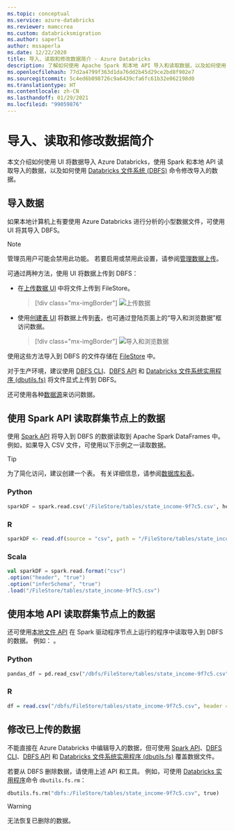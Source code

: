 ```yaml
---
ms.topic: conceptual
ms.service: azure-databricks
ms.reviewer: mamccrea
ms.custom: databricksmigration
ms.author: saperla
author: mssaperla
ms.date: 12/22/2020
title: 导入、读取和修改数据简介 - Azure Databricks
description: 了解如何使用 Apache Spark 和本地 API 导入和读取数据，以及如何使用 Azure Databricks 中的 DBFS 命令编辑和删除数据。
ms.openlocfilehash: 77d2a4799f363d1da76dd2b45d29ce2bd8f902e7
ms.sourcegitcommit: 5c4ed6b098726c9a6439cfa6fc61b32e062198d0
ms.translationtype: HT
ms.contentlocale: zh-CN
ms.lasthandoff: 01/29/2021
ms.locfileid: "99059876"
---
```

# <a name="introduction-to-importing-reading-and-modifying-data"></a><a id="access-data"> </a><a id="introduction-to-importing-reading-and-modifying-data"> </a>导入、读取和修改数据简介

本文介绍如何使用 UI 将数据导入 Azure Databricks，使用 Spark 和本地 API 读取导入的数据，以及如何使用 [Databricks 文件系统 (DBFS)](databricks-file-system.md) 命令修改导入的数据。

## <a name="import-data"></a>导入数据

如果本地计算机上有要使用 Azure Databricks 进行分析的小型数据文件，可使用 UI 将其导入 DBFS。

> [!NOTE]
>
> 管理员用户可能会禁用此功能。 若要启用或禁用此设置，请参阅[管理数据上传](../administration-guide/workspace/dbfs-ui-upload.md)。

可通过两种方法，使用 UI 将数据上传到 DBFS：

* 在[上传数据 UI](databricks-file-system.md#user-interface) 中将文件上传到 FileStore。

  > [!div class="mx-imgBorder"]
  > ![上传数据](../_static/images/notebooks/upload-data-upload-step.png)

* 使用[创建表 UI](tables.md#create-table-ui) 将数据上传到[表](tables.md)，也可通过登陆页面上的“导入和浏览数据”框访问数据。

  > [!div class="mx-imgBorder"]
  > ![导入和浏览数据](../_static/images/data-import/import-landing.png)

使用这些方法导入到 DBFS 的文件存储在 [FileStore](filestore.md#filestore) 中。

对于生产环境，建议使用 [DBFS CLI](../dev-tools/cli/dbfs-cli.md)、[DBFS API](../dev-tools/api/latest/dbfs.md) 和 [Databricks 文件系统实用程序 (dbutils.fs)](../dev-tools/databricks-utils.md#dbutils-fs) 将文件显式上传到 DBFS。

还可使用各种[数据源](data-sources/index.md#data-sources)来访问数据。

## <a name="read-data-on-cluster-nodes-using-spark-apis"></a>使用 Spark API 读取群集节点上的数据

使用 [Spark API](../getting-started/spark/dataframes.md#spark-dataframes) 将导入到 DBFS 的数据读取到 Apache Spark DataFrames 中。 例如，如果导入 CSV 文件，可使用以下示例之一读取数据。

> [!TIP]
>
> 为了简化访问，建议创建一个表。 有关详细信息，请参阅[数据库和表](tables.md#tables)。

### <a name="python"></a>Python

```python
sparkDF = spark.read.csv('/FileStore/tables/state_income-9f7c5.csv', header="true", inferSchema="true")
```

### <a name="r"></a>R

```r
sparkDF <- read.df(source = "csv", path = "/FileStore/tables/state_income-9f7c5.csv", header="true", inferSchema = "true")
```

### <a name="scala"></a>Scala

```scala
val sparkDF = spark.read.format("csv")
.option("header", "true")
.option("inferSchema", "true")
.load("/FileStore/tables/state_income-9f7c5.csv")
```

## <a name="read-data-on-cluster-nodes-using-local-apis"></a>使用本地 API 读取群集节点上的数据

还可使用[本地文件 API](databricks-file-system.md#fuse) 在 Spark 驱动程序节点上运行的程序中读取导入到 DBFS 的数据。 例如： 。

### <a name="python"></a>Python

```python
pandas_df = pd.read_csv("/dbfs/FileStore/tables/state_income-9f7c5.csv", header='infer')
```

### <a name="r"></a>R

```r
df = read.csv("/dbfs/FileStore/tables/state_income-9f7c5.csv", header = TRUE)
```

## <a name="modify-uploaded-data"></a>修改已上传的数据

不能直接在 Azure Databricks 中编辑导入的数据，但可使用 [Spark API](../getting-started/spark/dataframes.md#spark-dataframes)、[DBFS CLI](../dev-tools/cli/dbfs-cli.md)、[DBFS API](../dev-tools/api/latest/dbfs.md) 和 [Databricks 文件系统实用程序 (dbutils.fs)](../dev-tools/databricks-utils.md#dbutils-fs) 覆盖数据文件。

若要从 DBFS 删除数据，请使用上述 API 和工具。 例如，可使用 [Databricks 实用程序](../dev-tools/databricks-utils.md)命令 `dbutils.fs.rm`：

```python
dbutils.fs.rm("dbfs:/FileStore/tables/state_income-9f7c5.csv", true)
```

> [!WARNING]
>
> 无法恢复已删除的数据。